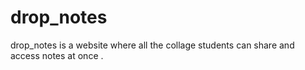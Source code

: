 # drop_notes
drop_notes is a website where all the collage students can share and access notes at once .
